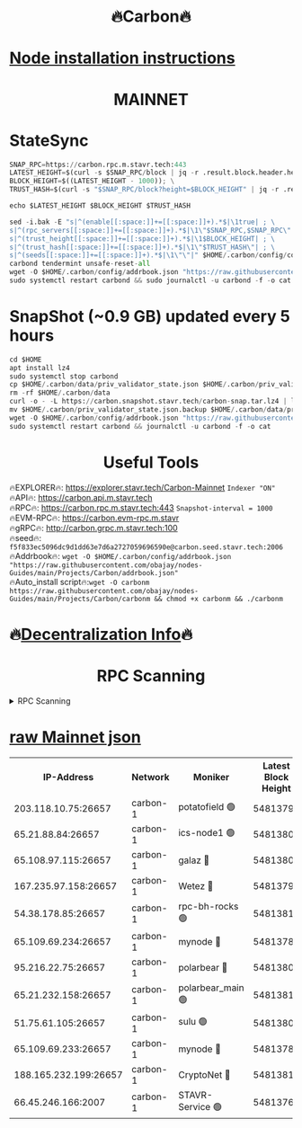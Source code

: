 <h1 align="center"> 🔥Carbon🔥</h1>

[Node installation instructions](https://github.com/obajay/nodes-Guides/tree/main/Projects/Carbon)
=
<h1 align="center"> MAINNET</h1>

# StateSync
```python
SNAP_RPC=https://carbon.rpc.m.stavr.tech:443
LATEST_HEIGHT=$(curl -s $SNAP_RPC/block | jq -r .result.block.header.height); \
BLOCK_HEIGHT=$((LATEST_HEIGHT - 1000)); \
TRUST_HASH=$(curl -s "$SNAP_RPC/block?height=$BLOCK_HEIGHT" | jq -r .result.block_id.hash)

echo $LATEST_HEIGHT $BLOCK_HEIGHT $TRUST_HASH

sed -i.bak -E "s|^(enable[[:space:]]+=[[:space:]]+).*$|\1true| ; \
s|^(rpc_servers[[:space:]]+=[[:space:]]+).*$|\1\"$SNAP_RPC,$SNAP_RPC\"| ; \
s|^(trust_height[[:space:]]+=[[:space:]]+).*$|\1$BLOCK_HEIGHT| ; \
s|^(trust_hash[[:space:]]+=[[:space:]]+).*$|\1\"$TRUST_HASH\"| ; \
s|^(seeds[[:space:]]+=[[:space:]]+).*$|\1\"\"|" $HOME/.carbon/config/config.toml
carbond tendermint unsafe-reset-all
wget -O $HOME/.carbon/config/addrbook.json "https://raw.githubusercontent.com/obajay/nodes-Guides/main/Projects/Carbon/addrbook.json"
sudo systemctl restart carbond && sudo journalctl -u carbond -f -o cat
```
# SnapShot (~0.9 GB) updated every 5 hours
```python
cd $HOME
apt install lz4
sudo systemctl stop carbond
cp $HOME/.carbon/data/priv_validator_state.json $HOME/.carbon/priv_validator_state.json.backup
rm -rf $HOME/.carbon/data
curl -o - -L https://carbon.snapshot.stavr.tech/carbon-snap.tar.lz4 | lz4 -c -d - | tar -x -C $HOME/.carbon --strip-components 2
mv $HOME/.carbon/priv_validator_state.json.backup $HOME/.carbon/data/priv_validator_state.json
wget -O $HOME/.carbon/config/addrbook.json "https://raw.githubusercontent.com/obajay/nodes-Guides/main/Projects/Carbon/addrbook.json"
sudo systemctl restart carbond && journalctl -u carbond -f -o cat
```

 <h1 align="center"> Useful Tools</h1>

🔥EXPLORER🔥:     https://explorer.stavr.tech/Carbon-Mainnet        `Indexer "ON"` \
🔥API🔥:          https://carbon.api.m.stavr.tech \
🔥RPC🔥:          https://carbon.rpc.m.stavr.tech:443              `Snapshot-interval = 1000` \
🔥EVM-RPC🔥:      https://carbon.evm-rpc.m.stavr \
🔥gRPC🔥:         http://carbon.grpc.m.stavr.tech:100 \
🔥seed🔥:      `f5f833ec5096dc9d1dd63e7d6a2727059696590e@carbon.seed.stavr.tech:2006` \
🔥Addrbook🔥:  `wget -O $HOME/.carbon/config/addrbook.json "https://raw.githubusercontent.com/obajay/nodes-Guides/main/Projects/Carbon/addrbook.json"` \
🔥Auto_install script🔥:`wget -O carbonm https://raw.githubusercontent.com/obajay/nodes-Guides/main/Projects/Carbon/carbonm && chmod +x carbonm && ./carbonm`

🔥[Decentralization Info](https://github.com/obajay/StateSync-snapshots/tree/main/Projects/Carbon/Decentralization)🔥
=
<h1 align="center"> RPC Scanning</h1>

<details>
<summary>RPC Scanning</summary>

<h2 align="center"> We scan nodes in real time every 4 hours. And we provide the final result of RPC endpoints.
We cannot influence the operation of these nodes in any way. </h2>


```python
If Voting Power is higher than 0 --> then the Node is a validator of the network and may be subject to attack and be a potential threat to the chain.
```
```python
We marked such validators with a red symbol
```

</details>

[raw Mainnet json](https://rpc-check.carbonm.stavr.tech/carbonm/rpc-carbonm-result.json)
=


<table><tr><th>IP-Address</th><th>Network</th><th>Moniker</th><th>Latest Block Height</th><th>Earliest Block Height</th><th>Catching Up</th><th>Tx Index</th><th>Voting Power</th><th>Scan Time</th></tr><tr><td>203.118.10.75:26657</td><td>carbon-1</td><td>potatofield 🟢</td><td>54813791</td><td>21164241</td><td>False</td><td>on</td><td>0</td><td>2024-03-13T03:16:38.642910255UTC</td></tr><tr><td>65.21.88.84:26657</td><td>carbon-1</td><td>ics-node1 🟢</td><td>54813804</td><td>21164241</td><td>False</td><td>off</td><td>0</td><td>2024-03-13T03:17:02.681088186UTC</td></tr><tr><td>65.108.97.115:26657</td><td>carbon-1</td><td>galaz 🔴</td><td>54813806</td><td>47374001</td><td>False</td><td>on</td><td>10575112816</td><td>2024-03-13T03:17:11.145491290UTC</td></tr><tr><td>167.235.97.158:26657</td><td>carbon-1</td><td>Wetez 🔴</td><td>54813795</td><td>48067570</td><td>False</td><td>on</td><td>1370896321</td><td>2024-03-13T03:16:44.970267695UTC</td></tr><tr><td>54.38.178.85:26657</td><td>carbon-1</td><td>rpc-bh-rocks 🟢</td><td>54813811</td><td>53130001</td><td>False</td><td>on</td><td>0</td><td>2024-03-13T03:17:24.202947386UTC</td></tr><tr><td>65.109.69.234:26657</td><td>carbon-1</td><td>mynode 🔴</td><td>54813785</td><td>53160001</td><td>False</td><td>off</td><td>12067635084</td><td>2024-03-13T03:16:27.555661772UTC</td></tr><tr><td>95.216.22.75:26657</td><td>carbon-1</td><td>polarbear 🔴</td><td>54813802</td><td>54283001</td><td>False</td><td>on</td><td>10446781086</td><td>2024-03-13T03:16:58.324751151UTC</td></tr><tr><td>65.21.232.158:26657</td><td>carbon-1</td><td>polarbear_main 🟢</td><td>54813810</td><td>54286001</td><td>False</td><td>off</td><td>0</td><td>2024-03-13T03:17:17.844680654UTC</td></tr><tr><td>51.75.61.105:26657</td><td>carbon-1</td><td>sulu 🟢</td><td>54813800</td><td>54542001</td><td>False</td><td>off</td><td>0</td><td>2024-03-13T03:16:53.958489286UTC</td></tr><tr><td>65.109.69.233:26657</td><td>carbon-1</td><td>mynode 🔴</td><td>54813784</td><td>54660001</td><td>False</td><td>off</td><td>8140021552</td><td>2024-03-13T03:16:27.266563112UTC</td></tr><tr><td>188.165.232.199:26657</td><td>carbon-1</td><td>CryptoNet 🔴</td><td>54813810</td><td>54710001</td><td>False</td><td>off</td><td>3520464137</td><td>2024-03-13T03:17:17.515208832UTC</td></tr><tr><td>66.45.246.166:2007</td><td>carbon-1</td><td>STAVR-Service 🟢</td><td>54813769</td><td>54810001</td><td>False</td><td>on</td><td>0</td><td>2024-03-13T03:16:53.669735654UTC</td></tr></table>
